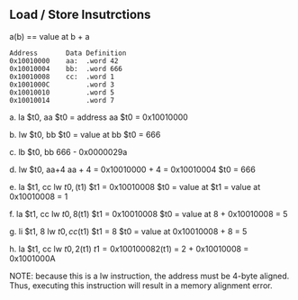 ## Load / Store Insutrctions

a(b) == value at b + a 

```
Address       Data Definition
0x10010000    aa:  .word 42
0x10010004    bb:  .word 666
0x10010008    cc:  .word 1
0x1001000C         .word 3
0x10010010         .word 5
0x10010014         .word 7
```

a. la   $t0, aa
$t0 = address aa
$t0 = 0x10010000


b. lw   $t0, bb
$t0 = value at bb
$t0 = 666


c. lb   $t0, bb
666 - 0x0000029a


d. lw   $t0, aa+4
aa + 4 = 0x10010000 + 4 = 0x10010004
$t0 = 666


e. la   $t1, cc
lw   $t0, ($t1)
$t1 = 0x10010008
$t0 = value at $t1 = value at 0x10010008 = 1


f. la   $t1, cc
lw   $t0, 8($t1)
$t1 = 0x10010008
$t0 = value at 8 + 0x10010008 = 5


g. li   $t1, 8
lw   $t0, cc($t1)
$t1 = 8
$t0 = value at 0x10010008 + 8 = 5


h. la   $t1, cc
lw   $t0, 2($t1)
$t1 = 0x10010008
2($t1) = 2 + 0x10010008 = 0x1001000A


NOTE: because this is a lw instruction, the address must be 4-byte aligned. Thus, executing this instruction will result in a memory alignment error.
